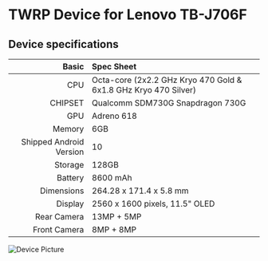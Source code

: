 # TWRP Device for Lenovo TB-J706F

## Device specifications

Basic   | Spec Sheet
-------:|:-------------------------
CPU     | Octa-core (2x2.2 GHz Kryo 470 Gold & 6x1.8 GHz Kryo 470 Silver)
CHIPSET | Qualcomm SDM730G Snapdragon 730G
GPU     | Adreno 618
Memory  | 6GB
Shipped Android Version | 10
Storage | 128GB
Battery | 8600 mAh
Dimensions | 264.28 x 171.4 x 5.8 mm
Display | 2560 x 1600 pixels, 11.5" OLED
Rear Camera  | 13MP + 5MP
Front Camera | 8MP + 8MP

![Device Picture](https://img30.360buyimg.com/pop/jfs/t1/141216/2/21867/290699/61a233c0E6bba0969/459e6491d7d99a5f.jpg)
